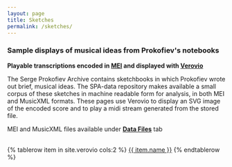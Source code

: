 ```yaml
---
layout: page
title: Sketches
permalink: /sketches/
---
```

### Sample displays of musical ideas from Prokofiev's notebooks

__Playable transcriptions encoded in [MEI](https://music-encoding.org/) and displayed with [Verovio](https://www.verovio.org/index.xhtml)__

The Serge Prokofiev Archive contains sketchbooks in which Prokofiev wrote out brief, musical ideas. The SPA-data repository makes available a small corpus of these sketches in machine readable form for analysis, in both MEI and MusicXML formats. These pages use Verovio to display an SVG image of the encoded score and to play a midi stream generated from the stored file.

MEI and MusicXML files available under __[Data Files](../data-files)__ tab
<br><br>
<!-- Verovio document collection -->
<table>
{% tablerow  item in site.verovio cols:2 %}
<a href="{{ site.baseurl }}/verovio/{{ item.shortname }}/">{{ item.name }}</a>
{% endtablerow %}
</table>





<!-- <font size="+1">
<ul>
  {% for item in site.verovio %}
    <li>
n a 1986 interview, Prokofiev’s wife Lina described how he used the sketchbooks in his creative process. (The following transcript is also taken from the archive.)

* <i>[Serge Prokofiev] was not one of those composers who depend on some special inspiration. His creative gifts were so rich and abundant that he needed only the opportunity to express himself. His mind was a spring from which music was ever ready to gush—he had only to put it down on paper.</i>

<i>SP never stopped creating…. At the most unexpected moment, at the most unusual circumstances—during a conversation or while walking—he would make a note of a new theme in a special notebook he kept in his pocket or on any scrap of paper or on his cuff—on paper napkins in a restaurant. __Then on returning home he would copy the themes into a more permanent notebook.__</i>

<i>He did so all his life—thus he could always find appropriate thematic material for a new work.</i>

      <a href="{{ site.baseurl }}/verovio/{{ item.shortname }}/">{{ item.name }}</a>

    </li>
  {% endfor %}
</ul>
<font size="+1"> -->

